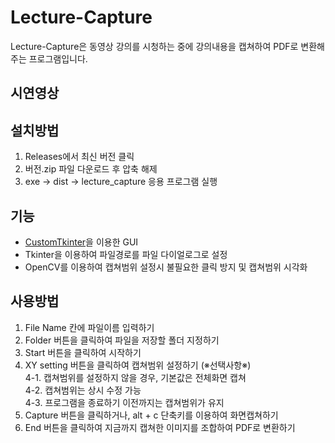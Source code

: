 # Lecture-Capture
Lecture-Capture은 동영상 강의를 시청하는 중에 강의내용을 캡쳐하여 PDF로 변환해주는 프로그램입니다.

## 시연영상

## 설치방법
1. Releases에서 최신 버전 클릭
2. 버전.zip 파일 다운로드 후 압축 해제
3. exe -> dist -> lecture_capture 응용 프로그램 실행

## 기능
- [CustomTkinter](https://github.com/TomSchimansky/CustomTkinter)을 이용한 GUI
- Tkinter을 이용하여 파일경로를 파일 다이얼로그로 설정
- OpenCV를 이용하여 캡쳐범위 설정시 불필요한 클릭 방지 및 캡쳐범위 시각화

## 사용방법
1. File Name 칸에 파일이름 입력하기
2. Folder 버튼을 클릭하여 파일을 저장할 폴더 지정하기
3. Start 버튼을 클릭하여 시작하기
4. XY setting 버튼을 클릭하여 캡쳐범위 설정하기 (※선택사항※)  
   4-1. 캡쳐범위를 설정하지 않을 경우, 기본값은 전체화면 캡쳐  
   4-2. 캡쳐범위는 상시 수정 가능  
   4-3. 프로그램을 종료하기 이전까지는 캡쳐범위가 유지
5. Capture 버튼을 클릭하거나, alt + c 단축키를 이용하여 화면캡쳐하기
6. End 버튼을 클릭하여 지금까지 캡쳐한 이미지를 조합하여 PDF로 변환하기